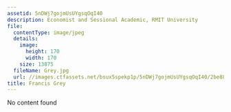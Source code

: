```yaml
---
assetid: 5nDWj7gojmUsUYgsqOqI40
description: Economist and Sessional Academic, RMIT University
file:
  contentType: image/jpeg
  details:
    image:
      height: 170
      width: 170
    size: 13875
  fileName: Grey.jpg
  url: //images.ctfassets.net/bsux5spekp1p/5nDWj7gojmUsUYgsqOqI40/2be883ecb4b1f980f8e2f946e4c738f3/Grey.jpg
title: Francis Grey
---
```

No content found